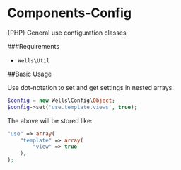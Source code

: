 Components-Config
=================

{PHP} General use configuration classes

###Requirements
 * `Wells\Util`

##Basic Usage

Use dot-notation to set and get settings in nested arrays.

```php
$config = new Wells\Config\Object;
$config->set('use.template.views', true);
```

The above will be stored like:
```php
"use" => array(
    "template" => array(
        "view" => true
    ),
);
```
